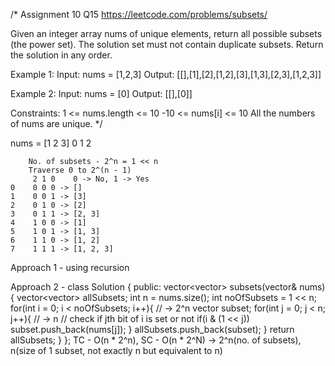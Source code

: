 /*
Assignment 10 Q15
https://leetcode.com/problems/subsets/

Given an integer array nums of unique elements, return all possible subsets (the power set).
The solution set must not contain duplicate subsets. Return the solution in any order.

Example 1:
Input: nums = [1,2,3]
Output: [[],[1],[2],[1,2],[3],[1,3],[2,3],[1,2,3]]

Example 2:
Input: nums = [0]
Output: [[],[0]]
 
Constraints:
1 <= nums.length <= 10
-10 <= nums[i] <= 10
All the numbers of nums are unique.
*/

nums = [1 2 3]
        0 1 2

        No. of subsets - 2^n = 1 << n
        Traverse 0 to 2^(n - 1)
         2 1 0    0 -> No, 1 -> Yes
    0    0 0 0 -> []
    1    0 0 1 -> [3]
    2    0 1 0 -> [2]
    3    0 1 1 -> [2, 3]
    4    1 0 0 -> [1]
    5    1 0 1 -> [1, 3]
    6    1 1 0 -> [1, 2]
    7    1 1 1 -> [1, 2, 3]

Approach 1 - using recursion

Approach 2 - 
class Solution {
public:
    vector<vector<int>> subsets(vector<int>& nums) {
        vector<vector<int>> allSubsets;
        int n = nums.size();
        int noOfSubsets = 1 << n;
        for(int i = 0; i < noOfSubsets; i++){      // -> 2^n
            vector<int> subset;
            for(int j = 0; j < n; j++){            // -> n
                // check if jth bit of i is set or not
                if(i & (1 << j)) subset.push_back(nums[j]);
            }
            allSubsets.push_back(subset);
        }
        return allSubsets;
    }
};
TC - O(n * 2^n), SC - O(n * 2^N) -> 2^n(no. of subsets), n(size of 1 subset, not exactly n but equivalent to n)

